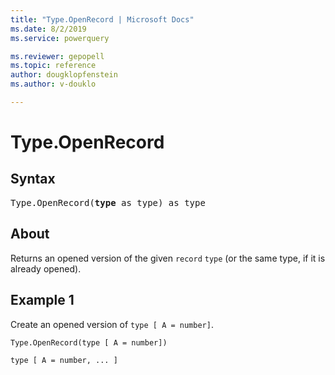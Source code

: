 ```yaml
---
title: "Type.OpenRecord | Microsoft Docs"
ms.date: 8/2/2019
ms.service: powerquery

ms.reviewer: gepopell
ms.topic: reference
author: dougklopfenstein
ms.author: v-douklo

---
```

# Type.OpenRecord

## Syntax

<pre>
Type.OpenRecord(<b>type</b> as type) as type
</pre>
  
## About  
Returns an opened version of the given `record` `type` (or the same type, if it is already opened).

## Example 1
Create an opened version of `type [ A = number]`.

```powerquery-m
Type.OpenRecord(type [ A = number])
```

`type [ A = number, ... ]`
